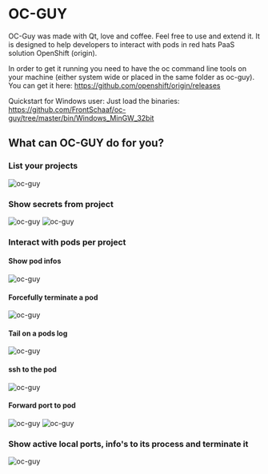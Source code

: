 # OC-GUY
OC-Guy was made with Qt, love and coffee. Feel free to use and extend it.
It is designed to help developers to interact with pods in red hats PaaS solution OpenShift (origin).

In order to get it running you need to have the oc command line tools on your machine (either system wide or placed in the same folder as oc-guy).
You can get it here: https://github.com/openshift/origin/releases

Quickstart for Windows user: Just load the binaries: https://github.com/FrontSchaaf/oc-guy/tree/master/bin/Windows_MinGW_32bit

## What can OC-GUY do for you?

### List your projects
![oc-guy](/pics/guy.PNG "Damn awesome oc-guy")
### Show secrets from project
![oc-guy](/pics/secrets.PNG "Damn awesome oc-guy")
![oc-guy](/pics/secrets-json.PNG "Damn awesome oc-guy")
### Interact with pods per project
#### Show pod infos
![oc-guy](/pics/info.PNG "Damn awesome oc-guy")
#### Forcefully terminate a pod
![oc-guy](/pics/force-terminate.PNG "Damn awesome oc-guy")
#### Tail on a pods log
![oc-guy](/pics/tail-log.PNG "Damn awesome oc-guy")
#### ssh to the pod  
![oc-guy](/pics/ssh.PNG "Damn awesome oc-guy")
#### Forward port to pod
![oc-guy](/pics/forward.PNG "Damn awesome oc-guy")
![oc-guy](/pics/forwarding-log.PNG "Damn awesome oc-guy")
### Show active local ports, info's to its process and terminate it 
![oc-guy](/pics/active-ports.PNG "Damn awesome oc-guy")
